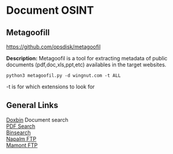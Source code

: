 # Document OSINT

## Metagoofill
https://github.com/opsdisk/metagoofil 

**Description:** Metagoofil is a tool for extracting metadata of public documents (pdf,doc,xls,ppt,etc) availables in the target websites.
```
python3 metagoofil.py -d wingnut.com -t ALL
```
-t is for which extensions to look for

## General Links
[Doxbin](https://doxbin.org/) Document search \
[PDF Search](http://findpdfdoc.com/) \
[Binsearch](https://www.binsearch.info/) \
[Napalm FTP](https://www.searchftps.net/) \
[Mamont FTP](https://www.mmnt.ru/int/) 
